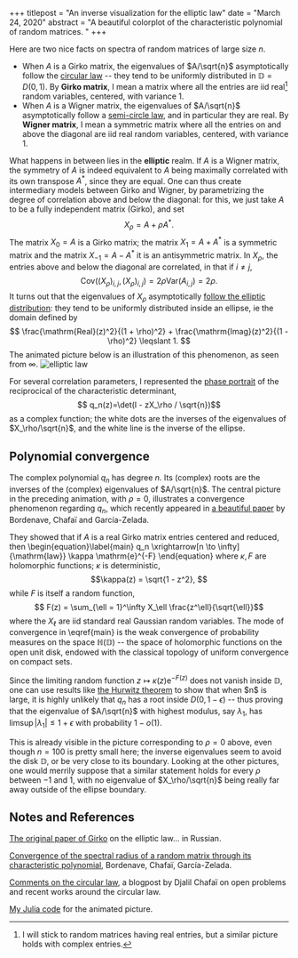 +++
titlepost = "An inverse visualization for the elliptic law"
date = "March 24, 2020"
abstract = "A beautiful colorplot of the characteristic polynomial of random matrices. "
+++




Here are two nice facts on spectra of random matrices of large size $n$. 
- When $A$ is a Girko matrix, the eigenvalues of $A/\sqrt{n}$ asymptotically follow the [circular law](https://en.wikipedia.org/wiki/Circular_law) -- they tend to be uniformly distributed in $\mathbb{D} = D(0,1)$. By **Girko matrix**, I mean a matrix where all the entries are iid real[^1] random variables, centered, with variance 1. 
- When $A$ is a Wigner matrix, the eigenvalues of $A/\sqrt{n}$ asymptotically follow a [semi-circle law](https://en.wikipedia.org/wiki/Wigner_semicircle_distribution), and in particular they are real. By **Wigner matrix**, I mean a symmetric matrix where all the entries on and above the diagonal are iid real random variables, centered, with variance 1. 

What happens in between lies in the **elliptic** realm.  If $A$ is a Wigner matrix, the symmetry of $A$ is indeed equivalent to $A$ being maximally correlated with its own transpose $A^*$, since they are equal. One can thus create intermediary models between Girko and Wigner, by parametrizing the degree of correlation above and below the diagonal: for this, we just take $A$ to be a fully independent matrix (Girko), and set
$$X_\rho = A + \rho A^*.$$
The matrix $X_0 = A$ is a Girko matrix; the matrix $X_1 = A + A^*$ is a symmetric matrix and the matrix $X_{-1} = A - A^*$ it is an antisymmetric matrix. In $X_\rho$, the entries above and below the diagonal are correlated, in that if $i \neq j$, 
$$ \mathrm{Cov}((X_\rho)_{i,j},(X_\rho)_{i,j}) = 2\rho\mathrm{Var}(A_{i,j})  = 2\rho.$$
It turns out that the eigenvalues of $X_\rho$ asymptotically [follow the elliptic distribution](https://arxiv.org/abs/1201.1639): they tend to be uniformly distributed inside an ellipse, ie the domain defined by
$$ \frac{\mathrm{Real}(z)^2}{(1 + \rho)^2} + \frac{\mathrm{Imag}(z)^2}{(1 - \rho)^2} \leqslant 1. $$
The animated picture below is an illustration of this phenomenon, as seen from $\infty$. 
![elliptic law](/posts/elliptic.gif)

For several correlation parameters, I represented the [phase portrait](https://en.wikipedia.org/wiki/Domain_coloring) of the reciprocical of the characteristic determinant, 
$$ q_n(z)=\det(I - zX_\rho / \sqrt{n})$$ as a complex function; the white dots are the inverses of the eigenvalues of $X_\rho/\sqrt{n}$, and the white line is the inverse of the ellipse.






## Polynomial convergence


The complex polynomial $q_n$ has degree $n$. Its (complex) roots are the inverses of the (complex) eigenvalues of $A/\sqrt{n}$. The central picture in the preceding animation, with $\rho=0$, illustrates a convergence phenomenon regarding $q_n$, which recently appeared in [a beautiful paper](https://arxiv.org/abs/2012.05602) by Bordenave, Chafaï and García-Zelada.

They showed that if $A$ is a real Girko matrix entries centered and reduced, then
\begin{equation}\label{main}
q_n \xrightarrow[n \to \infty]{\mathrm{law}} \kappa \mathrm{e}^{-F} \end{equation}
where $\kappa, F$ are holomorphic functions; $\kappa$ is deterministic, 
$$\kappa(z) = \sqrt{1 - z^2}, $$
while $F$ is itself a random function, 
$$ F(z) = \sum_{\ell = 1}^\infty X_\ell \frac{z^\ell}{\sqrt{\ell}}$$
where the $X_\ell$ are iid standard real Gaussian random variables. The mode of convergence in \eqref{main} is the weak convergence of probability measures on the space $\mathbb{H}(\mathbb{D})$ -- the space of holomorphic functions on the open unit disk, endowed with the classical topology of uniform convergence on compact sets. 

Since the limiting random function $z \mapsto \kappa(z)\mathrm{e}^{-F(z)}$ does not vanish inside $\mathbb{D}$, one can use results like [the Hurwitz theorem](https://en.wikipedia.org/wiki/Hurwitz%27s_theorem_(complex_analysis)) to show that when $n$ is large, it is highly unlikely that $q_n$ has a root inside $D(0, 1-\epsilon)$ -- thus proving that the eigenvalue of $A/\sqrt{n}$ with highest modulus, say $\lambda_1$, has $\limsup |\lambda_1| \leqslant 1 + \epsilon$ with probability $1-o(1)$. 

This is already visible in the picture corresponding to $\rho=0$ above, even though $n=100$ is pretty small here; the inverse eigenvalues seem to avoid the disk $\mathbb{D}$, or be very close to its boundary. Looking at the other pictures, one would merrily suppose that a similar statement holds for every $\rho$ between $-1$ and $1$, with no eigenvalue of $X_\rho/\sqrt{n}$ being really far away outside of the ellipse boundary. 

## Notes and References

[The original paper of Girko](http://www.mathnet.ru/links/40ad27ac5dfd2c54a41c23e646c480f4/tvp1897.pdf) on the elliptic law... in Russian.


[Convergence of the spectral radius of a random matrix through its characteristic polynomial](https://arxiv.org/pdf/2012.05602.pdf), Bordenave, Chafaï, García-Zelada. 

[Comments on the circular law](https://djalil.chafai.net/blog/2018/11/04/around-the-circular-law-an-update/), a blogpost by Djalil Chafaï on open problems and recent works around the circular law.

[My Julia code](https://github.com/SimonCoste/RandomPictures)  for the animated picture.

[^1]: I will stick to random matrices having real entries, but a similar picture holds with complex entries. 


